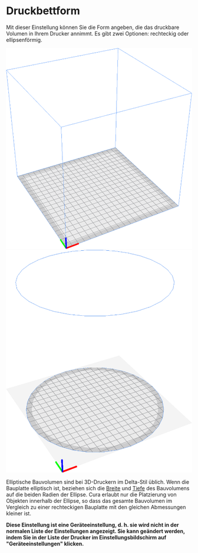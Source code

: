 Druckbettform
====
Mit dieser Einstellung können Sie die Form angeben, die das druckbare Volumen in Ihrem Drucker annimmt. Es gibt zwei Optionen: rechteckig oder ellipsenförmig.

![Eine rechteckige Bauplatte](../../../articles/images/machine_shape_rectangular.png)
![Eine elliptische Bauplatte](../../../articles/images/machine_shape_elliptic.png)

Elliptische Bauvolumen sind bei 3D-Druckern im Delta-Stil üblich. Wenn die Bauplatte elliptisch ist, beziehen sich die [Breite](machine_width.md) und [Tiefe](machine_depth.md) des Bauvolumens auf die beiden Radien der Ellipse. Cura erlaubt nur die Platzierung von Objekten innerhalb der Ellipse, so dass das gesamte Bauvolumen im Vergleich zu einer rechteckigen Bauplatte mit den gleichen Abmessungen kleiner ist.

**Diese Einstellung ist eine Geräteeinstellung, d. h. sie wird nicht in der normalen Liste der Einstellungen angezeigt. Sie kann geändert werden, indem Sie in der Liste der Drucker im Einstellungsbildschirm auf "Geräteeinstellungen" klicken.**